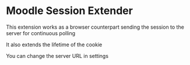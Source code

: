 # Moodle Session Extender

This extension works as a browser counterpart sending the session to the server for continuous polling

It also extends the lifetime of the cookie

You can change the server URL in settings

